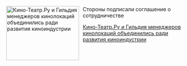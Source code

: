 <!--2025-05-22 11:45:41-->
<div class="yb">
  <div class="rss kino_kino"><a href="https://www.kino-teatr.ru/kino/news/y2025/5-22/37787/" title="Кино-Театр.Ру и Гильдия менеджеров кинолокаций объединились ради развития киноиндустрии"><img src="https://www.kino-teatr.ru/news/7/8/37787/poster.jpg" width="196" height="147" align="left" hspace="5" style="margin: 0px 10px 0px 5px" alt="Кино-Театр.Ру и Гильдия менеджеров кинолокаций объединились ради развития киноиндустрии"/></a>Стороны подписали соглашение о сотрудничестве <p class="titl"><a href="https://www.kino-teatr.ru/kino/news/y2025/5-22/37787/">Кино-Театр.Ру и Гильдия менеджеров кинолокаций объединились ради развития киноиндустрии</a></p></div>
</div>
